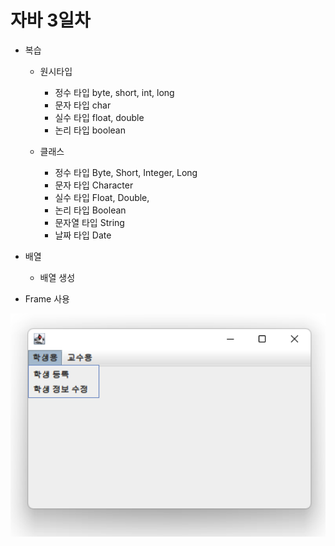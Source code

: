 # 자바 3일차

- 복습
  - 원시타입
    - 정수 타입	byte, short, int, long
    - 문자 타입  char
    - 실수 타입	float, double
    - 논리 타입	boolean

  - 클래스
    - 정수 타입 Byte, Short, Integer, Long
    - 문자 타입 Character
    - 실수 타입 Float, Double,
    - 논리 타입 Boolean
    - 문자열 타입 String
    - 날짜 타입 Date
  

- 배열
  - 배열 생성
  
- Frame 사용

<img src="https://github.com/seungeunez/java_20230201/blob/main/images/frame01.png" width=700 alt="프레임사용">

